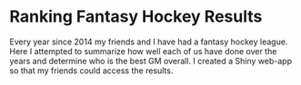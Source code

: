 # Ranking Fantasy Hockey Results

Every year since 2014 my friends and I have had a fantasy hockey league. Here I attempted to summarize how well each of us have done over the years and determine who is the best GM overall. I created a Shiny web-app so that my friends could access the results. 
